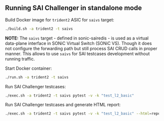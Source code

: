 ## Running SAI Challenger in standalone mode

Build Docker image for `trident2` ASIC for `saivs` target:
```sh
./build.sh -a trident2 -t saivs
```

**NOTE:** The `saivs` target - defined in sonic-sairedis - is used as a virtual data-plane interface in SONiC Virtual Switch (SONiC VS). Though it does not configure the forwarding path but still process SAI CRUD calls in proper manner. This allows to use `saivs` for SAI testcases development without running traffic.

Start Docker container:
```sh
./run.sh -a trident2 -t saivs
```

Run SAI Challenger testcases:
```sh
./exec.sh -a trident2 -t saivs pytest -v -k "test_l2_basic"
```

Run SAI Challenger testcases and generate HTML report:
```sh
./exec.sh -a trident2 -t saivs pytest -v -k "test_l2_basic" --html=report.html --self-contained-html
```

